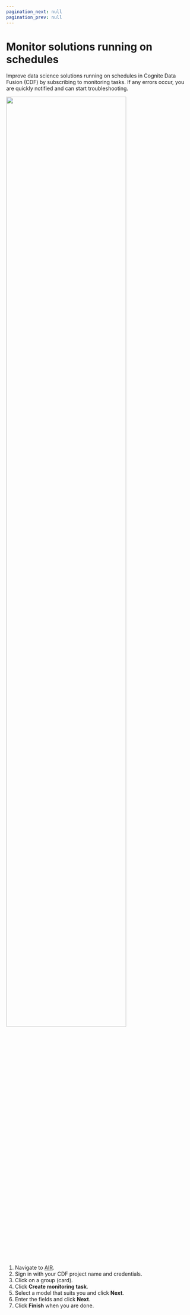 ```yaml
---
pagination_next: null
pagination_prev: null
---
```


# Monitor solutions running on schedules

Improve data science solutions running on schedules in Cognite Data Fusion (CDF) by subscribing to monitoring tasks. If any errors occur, you are quickly notified and can start troubleshooting.

<img className="screenshot" src="https://apps-cdn.cogniteapp.com/@cognite/docs-portal-images/1.0.0/images/cdf/air/add_monitoring_task.gif" alt=" " width="80%"/>

1. Navigate to [AIR](https://air.cogniteapp.com).
1. Sign in with your CDF project name and credentials.
1. Click on a group (card).
1. Click **Create monitoring task**.
1. Select a model that suits you and click **Next**.
1. Enter the fields and click **Next**.
1. Click **Finish** when you are done.
